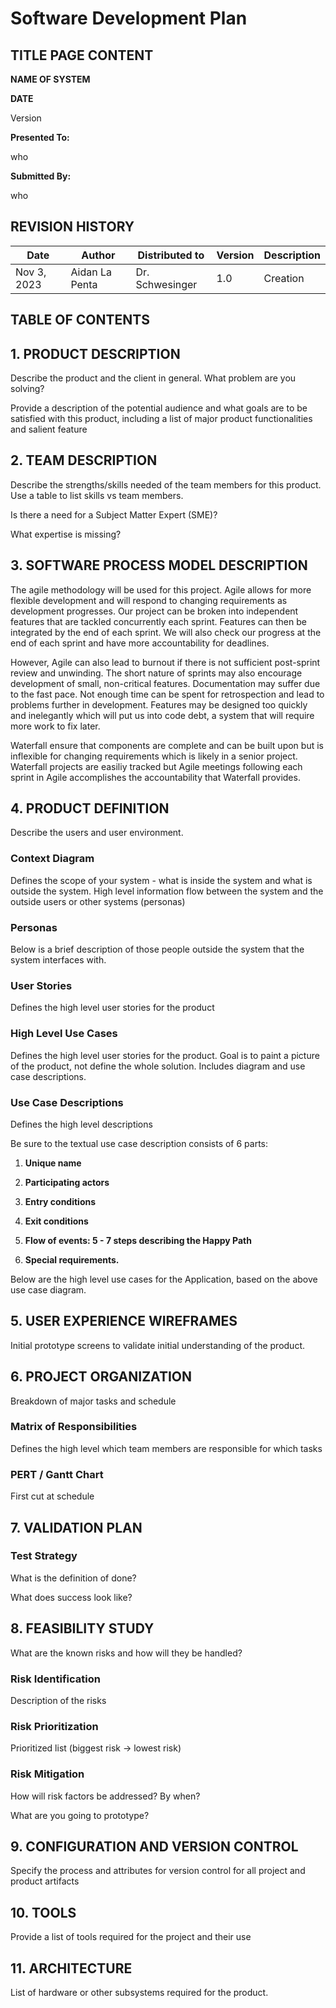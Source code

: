 Software Development Plan
==================================

TITLE PAGE CONTENT
------------------

**NAME OF SYSTEM**

**DATE**

Version

**Presented To:**

who

**Submitted By:**

who

REVISION HISTORY
----------------

  **Date**       |**Author**   |**Distributed to**   |**Version**          |**Description**
  -------------- | ------------ |-------------------- |-------------------- |-----------------------------
  Nov 3, 2023  |Aidan La Penta | Dr. Schwesinger |1.0 |Creation

TABLE OF CONTENTS
-----------------

1\. PRODUCT DESCRIPTION
----------------------

Describe the product and the client in general. What problem are you
solving?

Provide a description of the potential audience and what goals are to be
satisfied with this product, including a list of major product
functionalities and salient feature

2\. TEAM DESCRIPTION
-------------------

Describe the strengths/skills needed of the team members for this
product. Use a table to list skills vs team members.

Is there a need for a Subject Matter Expert (SME)?

What expertise is missing?

3\. SOFTWARE PROCESS MODEL DESCRIPTION
-------------------------------------

The agile methodology will be used for this project. Agile allows for more flexible development and will respond to changing requirements as development progresses. Our project can be broken into independent features that are tackled concurrently each sprint. Features can then be integrated by the end of each sprint. We will also check our progress at the end of each sprint and have more accountability for deadlines.

However, Agile can also lead to burnout if there is not sufficient post-sprint review and unwinding. The short nature of sprints may also encourage development of small, non-critical features. Documentation may suffer due to the fast pace. Not enough time can be spent for retrospection and lead to problems further in development. Features may be designed too quickly and inelegantly which will put us into code debt, a system that will require more work to fix later.

Waterfall ensure that components are complete and can be built upon but is inflexible for changing requirements which is likely in a senior project. Waterfall projects are easiliy tracked but Agile meetings following each sprint in Agile accomplishes the accountability that Waterfall provides.

4\. PRODUCT DEFINITION
---------------------

Describe the users and user environment.

### Context Diagram

Defines the scope of your system - what is inside the system and what is
outside the system. High level information flow between the system and
the outside users or other systems (personas)

### Personas

Below is a brief description of those people outside the system that the
system interfaces with.

### User Stories

Defines the high level user stories for the product

### High Level Use Cases

Defines the high level user stories for the product. Goal is to paint a
picture of the product, not define the whole solution. Includes diagram
and use case descriptions.

### Use Case Descriptions

Defines the high level descriptions

Be sure to the textual use case description consists of 6 parts:

1.  **Unique name**

2.  **Participating actors**

3.  **Entry conditions**

4.  **Exit conditions**

5.  **Flow of events: 5 - 7 steps describing the Happy Path**

6.  **Special requirements.**

Below are the high level use cases for the Application, based on the
above use case diagram.

5\. USER EXPERIENCE WIREFRAMES
-----------------------------

Initial prototype screens to validate initial understanding of the
product.

6\. PROJECT ORGANIZATION
-----------------------

Breakdown of major tasks and schedule

### Matrix of Responsibilities

Defines the high level which team members are responsible for which
tasks

### PERT / Gantt Chart

First cut at schedule

7\. VALIDATION PLAN
------------------

### Test Strategy

What is the definition of done?

What does success look like?

8\. FEASIBILITY STUDY
--------------------

What are the known risks and how will they be handled?

### Risk Identification

Description of the risks

### Risk Prioritization

Prioritized list (biggest risk -\> lowest risk)

### Risk Mitigation

How will risk factors be addressed? By when?

What are you going to prototype?

9\. CONFIGURATION AND VERSION CONTROL
------------------------------------

Specify the process and attributes for version control for all project
and product artifacts

10\. TOOLS
---------

Provide a list of tools required for the project and their use

11\. ARCHITECTURE
----------------

List of hardware or other subsystems required for the product.